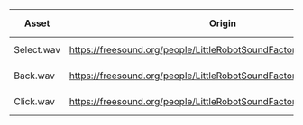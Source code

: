 |Asset|Origin|Author|License|Modification (if any)|
|--|--|--|--|--|
|Select.wav|https://freesound.org/people/LittleRobotSoundFactory/sounds/288909/|LittleRobotSoundFactory|Attribution License||
|Back.wav|https://freesound.org/people/LittleRobotSoundFactory/sounds/288917/|LittleRobotSoundFactory|Attribution License||
|Click.wav|https://freesound.org/people/LittleRobotSoundFactory/sounds/288965/|LittleRobotSoundFactory|Attribution License|Adjusted EQ|